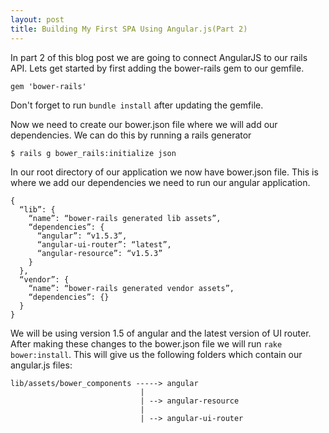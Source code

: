 ```yaml
---
layout: post
title: Building My First SPA Using Angular.js(Part 2)
---
```


In part 2 of this blog post we are going to connect AngularJS to our rails API. Lets get started by first adding the bower-rails gem to our gemfile.

```
gem 'bower-rails'
```

Don't forget to run `bundle install` after updating the gemfile. 

Now we need to create our bower.json file where we will add our dependencies. We can do this by running a rails generator 

```
$ rails g bower_rails:initialize json
```

In our root directory of our application we now have bower.json file. This is where we add our dependencies we need to run our angular application. 

```
{
  “lib”: {
    “name”: “bower-rails generated lib assets”,
    “dependencies”: {
      “angular”: “v1.5.3”,
      “angular-ui-router”: “latest”,
      “angular-resource”: “v1.5.3”
    }
  },
  “vendor”: {
    “name”: “bower-rails generated vendor assets”,
    “dependencies”: {}
  }
}
```

We will be using version 1.5 of angular and the latest version of UI router. After making these changes to the bower.json file we will run `rake bower:install`. This will give us the following folders which contain our angular.js files:

```
lib/assets/bower_components -----> angular
                             |
                             | --> angular-resource
                             |
                             | --> angular-ui-router
```

 



